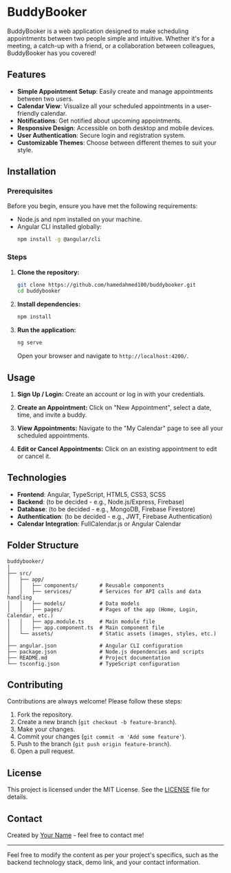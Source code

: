 # BuddyBooker

BuddyBooker is a web application designed to make scheduling appointments between two people simple and intuitive. Whether it's for a meeting, a catch-up with a friend, or a collaboration between colleagues, BuddyBooker has you covered!

## Features

- **Simple Appointment Setup**: Easily create and manage appointments between two users.
- **Calendar View**: Visualize all your scheduled appointments in a user-friendly calendar.
- **Notifications**: Get notified about upcoming appointments.
- **Responsive Design**: Accessible on both desktop and mobile devices.
- **User Authentication**: Secure login and registration system.
- **Customizable Themes**: Choose between different themes to suit your style.

## Installation

### Prerequisites

Before you begin, ensure you have met the following requirements:

- Node.js and npm installed on your machine.
- Angular CLI installed globally: 
  ```bash
  npm install -g @angular/cli
  ```

### Steps

1. **Clone the repository:**

    ```bash
    git clone https://github.com/hamedahmed100/buddybooker.git
    cd buddybooker
    ```

2. **Install dependencies:**

    ```bash
    npm install
    ```

3. **Run the application:**

    ```bash
    ng serve
    ```

    Open your browser and navigate to `http://localhost:4200/`.

## Usage

1. **Sign Up / Login:** 
   Create an account or log in with your credentials.
   
2. **Create an Appointment:** 
   Click on "New Appointment", select a date, time, and invite a buddy.
   
3. **View Appointments:** 
   Navigate to the "My Calendar" page to see all your scheduled appointments.

4. **Edit or Cancel Appointments:**
   Click on an existing appointment to edit or cancel it.

## Technologies

- **Frontend**: Angular, TypeScript, HTML5, CSS3, SCSS
- **Backend**: (to be decided - e.g., Node.js/Express, Firebase)
- **Database**: (to be decided - e.g., MongoDB, Firebase Firestore)
- **Authentication**: (to be decided - e.g., JWT, Firebase Authentication)
- **Calendar Integration**: FullCalendar.js or Angular Calendar

## Folder Structure

```
buddybooker/
│
├── src/
│   ├── app/
│   │   ├── components/       # Reusable components
│   │   ├── services/         # Services for API calls and data handling
│   │   ├── models/           # Data models
│   │   ├── pages/            # Pages of the app (Home, Login, Calendar, etc.)
│   │   ├── app.module.ts     # Main module file
│   │   ├── app.component.ts  # Main component file
│   └── assets/               # Static assets (images, styles, etc.)
│
├── angular.json              # Angular CLI configuration
├── package.json              # Node.js dependencies and scripts
├── README.md                 # Project documentation
└── tsconfig.json             # TypeScript configuration
```

## Contributing

Contributions are always welcome! Please follow these steps:

1. Fork the repository.
2. Create a new branch (`git checkout -b feature-branch`).
3. Make your changes.
4. Commit your changes (`git commit -m 'Add some feature'`).
5. Push to the branch (`git push origin feature-branch`).
6. Open a pull request.

## License

This project is licensed under the MIT License. See the [LICENSE](LICENSE) file for details.

## Contact

Created by [Your Name](https://github.com/yourusername) - feel free to contact me!

---

Feel free to modify the content as per your project's specifics, such as the backend technology stack, demo link, and your contact information.
